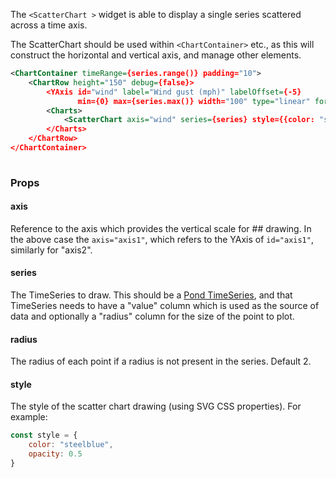 
The `<ScatterChart >` widget is able to display a single series scattered across a time axis.

The ScatterChart should be used within `<ChartContainer>` etc., as this will construct the horizontal and vertical axis, and manage other elements.


```xml
<ChartContainer timeRange={series.range()} padding="10">
    <ChartRow height="150" debug={false}>
        <YAxis id="wind" label="Wind gust (mph)" labelOffset={-5}
               min={0} max={series.max()} width="100" type="linear" format=",.1f"/>
        <Charts>
            <ScatterChart axis="wind" series={series} style={{color: "steelblue", opacity: 0.5}} />
        </Charts>
    </ChartRow>
</ChartContainer>
 
```

### Props

#### axis

Reference to the axis which provides the vertical scale for ## drawing. In the above case the `axis="axis1"`, which refers to the YAxis of `id="axis1"`, similarly for "axis2".

#### series

The TimeSeries to draw. This should be a [Pond TimeSeries](http://software.es.net/pond/#/timeseries), and that TimeSeries needs to have a "value" column which is used as the source of data and optionally a "radius" column for the size of the point to plot.

#### radius

The radius of each point if a radius is not present in the series. Default 2.

#### style

The style of the scatter chart drawing (using SVG CSS properties). For example:

```js
const style = {
    color: "steelblue",
    opacity: 0.5
}
```


